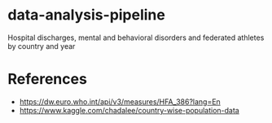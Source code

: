 # data-analysis-pipeline
Hospital discharges, mental and behavioral disorders and federated athletes by country and year

# References
* https://dw.euro.who.int/api/v3/measures/HFA_386?lang=En
* https://www.kaggle.com/chadalee/country-wise-population-data
